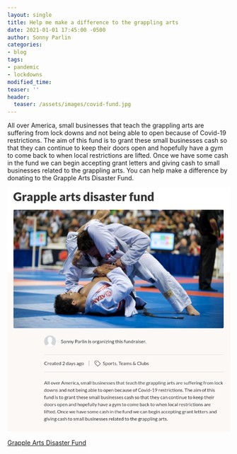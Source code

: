 ```yaml
---
layout: single
title: Help me make a difference to the grappling arts
date: 2021-01-01 17:45:00 -0500
author: Sonny Parlin
categories:
- blog
tags:
- pandemic
- lockdowns
modified_time:
teaser: ''
header:
  teaser: /assets/images/covid-fund.jpg
---
```

All over America, small businesses that teach the grappling arts are suffering from lock downs and not being able to open because of Covid-19 restrictions. The aim of this fund is to grant these small businesses cash so that they can continue to keep their doors open and hopefully have a gym to come back to when local restrictions are lifted. Once we have some cash in the fund we can begin accepting grant letters and giving cash to small businesses related to the grappling arts. You can help make a difference by donating to the Grapple Arts Disaster Fund.

![](/uploads/screenshot-from-2021-01-04-17-43-11.png)

[Grapple Arts Disaster Fund](https://www.gofundme.com/f/grapple-arts-disaster-fund "https://www.gofundme.com/f/grapple-arts-disaster-fund")

